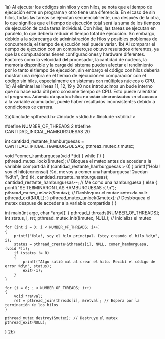 1a)
 Al ejecutar los códigos sin hilos y con hilos, se nota que el tiempo de ejecución entre un programa y otro tiene una diferencia.
 En el caso de sin hilos, todas las tareas se ejecutan secuencialmente, una después de la otra,
 lo que significa que el tiempo de ejecución total será la suma de los tiempos de ejecución de cada tarea individual.
 Con hilos, las tareas se ejecutan en paralelo, lo que debería reducir el tiempo total de ejecución.
 Sin embargo, debido a la sobrecarga de administración de hilos y posibles problemas de concurrencia, el tiempo de ejecución real puede variar.
 1b)
 Al  comparar el tiempo de ejecución con un compañero,se obtuvo resultados diferentes,
 ya que las computadoras tienen configuraciones y  hardware diferentes.
 Factores como la velocidad del procesador, la cantidad de núcleos, la memoria disponible y la carga del sistema pueden afectar el rendimiento
 por lo tanto  el tiempo de ejecución, sin embargo 
 el código con hilos debería mostrar una mejora en el tiempo de ejecución en comparación con el código sin hilos, especialmente en sistemas con múltiples núcleos o CPU.
 1c)  Al eliminar las líneas 11, 12, 19 y 20 nos introducimos  un bucle interno que no hace nada útil pero consume tiempo de CPU. 
 Esto puede ralentizar el programa. Además de que   los hilos no están sincronizados en el acceso a la variable acumulador, puede haber resultados inconsistentes debido a condiciones de carrera.
 
 2a)#include <pthread.h>
#include <stdio.h>
#include <stdlib.h>

#define NUMBER_OF_THREADS 2
#define CANTIDAD_INICIAL_HAMBURGUESAS 20

int cantidad_restante_hamburguesas = CANTIDAD_INICIAL_HAMBURGUESAS;
pthread_mutex_t mutex;

void *comer_hamburguesa(void *tid)
{
    while (1)
    {
        pthread_mutex_lock(&mutex); // Bloquea el mutex antes de acceder a la variable compartida
        if (cantidad_restante_hamburguesas > 0)
        {
            printf("Hola! soy el hilo(comensal) %d, me voy a comer una hamburguesa! Quedan %d\n", (int) tid, cantidad_restante_hamburguesas);
            cantidad_restante_hamburguesas--; // Me como una hamburguesa
        }
        else
        {
            printf("SE TERMINARON LAS HAMBURGUESAS :( \n");
            pthread_mutex_unlock(&mutex); // Desbloquea el mutex antes de salir
            pthread_exit(NULL);
        }
        pthread_mutex_unlock(&mutex); // Desbloquea el mutex después de acceder a la variable compartida
    }
}

int main(int argc, char *argv[])
{
    pthread_t threads[NUMBER_OF_THREADS];
    int status, i, ret;
    pthread_mutex_init(&mutex, NULL); // Inicializa el mutex

    for (int i = 0; i < NUMBER_OF_THREADS; i++)
    {
        printf("Hola!, soy el hilo principal. Estoy creando el hilo %d\n", i);
        status = pthread_create(&threads[i], NULL, comer_hamburguesa, (void *)i);
        if (status != 0)
        {
            printf("Algo salió mal al crear el hilo. Recibí el código de error %d\n", status);
            exit(-1);
        }
    }

    for (i = 0; i < NUMBER_OF_THREADS; i++)
    {
        void *retval;
        ret = pthread_join(threads[i], &retval); // Espera por la terminación de los hilos
    }

    pthread_mutex_destroy(&mutex); // Destruye el mutex
    pthread_exit(NULL);
}
2b)







